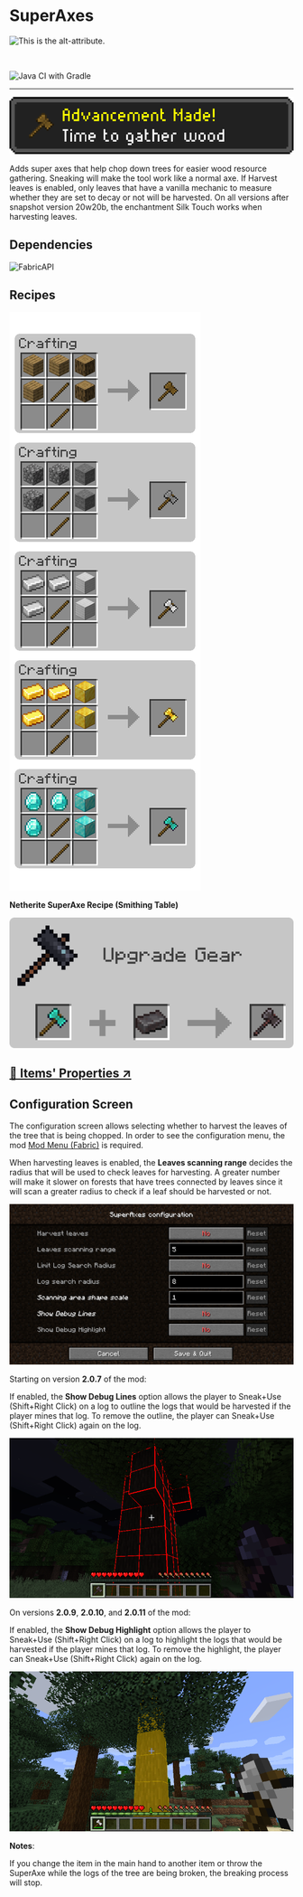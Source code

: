# SuperAxes 

![This is the alt-attribute.][modIcon]

<br>

![Java CI with Gradle](https://github.com/Levoment/SuperAxes/workflows/Java%20CI%20with%20Gradle/badge.svg)

---

![AdvancementMade]

Adds super axes that help chop down trees for easier wood 
resource gathering. 
Sneaking will make the tool work like a normal axe. 
If Harvest leaves is enabled, only leaves that have a vanilla mechanic 
to measure whether they are set to decay or not will be harvested. 
On all versions after snapshot version 20w20b, the enchantment Silk Touch 
works when harvesting leaves.

## Dependencies

![FabricAPI]

## Recipes

![CraftingRecipes]

**Netherite SuperAxe Recipe (Smithing Table)**

![NetheriteSuperAxeRecipe]

## [🔗 Items' Properties ↗️]( https://github.com/Levoment/SuperAxes/wiki/SuperAxes-properties)

## Configuration Screen

The configuration screen allows selecting whether to harvest 
the leaves of the tree that is being chopped. 
In order to see the configuration menu, the mod
[Mod Menu (Fabric)](https://www.curseforge.com/minecraft/mc-mods/modmenu) 
is required.

When harvesting leaves is enabled, 
the **Leaves scanning range** decides the radius that will be 
used to check leaves for harvesting. 
A greater number will make it slower on forests that have 
trees connected by leaves since it will scan a greater radius to 
check if a leaf should be harvested or not.

![ConfigurationScreen]

Starting on version **2.0.7** of the mod:

If enabled, the **Show Debug Lines** option allows the 
player to Sneak+Use (Shift+Right Click) on a log to 
outline the logs that would be harvested if the player mines that log. 
To remove the outline, the player can Sneak+Use (Shift+Right Click) 
again on the log.

![DebugLines]

On versions **2.0.9**, **2.0.10**, and **2.0.11** of the mod:

If enabled, the **Show Debug Highlight** option allows the 
player to Sneak+Use (Shift+Right Click) on a log to highlight the 
logs that would be harvested if the player mines that log. 
To remove the highlight, the player can Sneak+Use (Shift+Right Click) 
again on the log.

![DebugHighlight]

**Notes**:

If you change the item in the main hand to another item or throw the 
SuperAxe while the logs of the tree are being broken, 
the breaking process will stop.


[modIcon]: src/main/resources/assets/superaxes/icon.png
[FabricAPI]: https://i.imgur.com/Ol1Tcf8.png
[AdvancementMade]: screenshots/Advancement.gif
[CraftingRecipes]: screenshots/Crafting-Recipes.png
[NetheriteSuperAxeRecipe]: screenshots/Netherite-Super-Axe-Recipe.png
[ConfigurationScreen]: screenshots/Configuration-Screen.png
[DebugLines]: screenshots/Outline.png
[DebugHighlight]: screenshots/Highlight.png